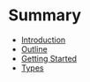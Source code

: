# Summary

* [Introduction](README.md)
* [Outline](chapter1.md)
* [Getting Started](test.md)
* [Types](types.md)


